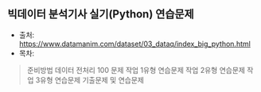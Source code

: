 ## 빅데이터 분석기사 실기(Python) 연습문제 

- 출처: https://www.datamanim.com/dataset/03_dataq/index_big_python.html
- 목차:  
> 준비방법
> 데이터 전처리 100 문제
> 작업 1유형 연습문제
> 작업 2유형 연습문제
> 작업 3유형 연습문제
> 기출문제 및 연습문제
